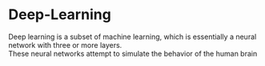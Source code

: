 # Deep-Learning
Deep learning is a subset of machine learning, which is essentially a neural network with three or more layers.<br>
These neural networks attempt to simulate the behavior of the human brain
